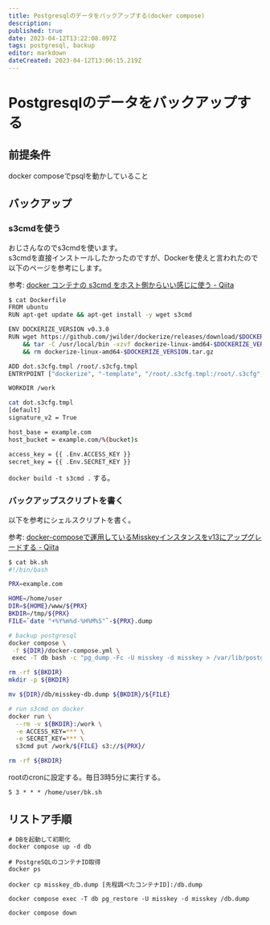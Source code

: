 ```yaml
---
title: Postgresqlのデータをバックアップする(docker compose)
description: 
published: true
date: 2023-04-12T13:22:08.097Z
tags: postgresql, backup
editor: markdown
dateCreated: 2023-04-12T13:06:15.219Z
---
```


# Postgresqlのデータをバックアップする

## 前提条件

docker composeでpsqlを動かしていること

## バックアップ

### s3cmdを使う

おじさんなのでs3cmdを使います。  
s3cmdを直接インストールしたかったのですが、Dockerを使えと言われたので以下のページを参考にします。

参考: [docker コンテナの s3cmd をホスト側からいい感じに使う - Qiita](https://qiita.com/tily/items/1c1965937e85d9e2db52)

```sh
$ cat Dockerfile 
FROM ubuntu
RUN apt-get update && apt-get install -y wget s3cmd

ENV DOCKERIZE_VERSION v0.3.0
RUN wget https://github.com/jwilder/dockerize/releases/download/$DOCKERIZE_VERSION/dockerize-linux-amd64-$DOCKERIZE_VERSION.tar.gz \
    && tar -C /usr/local/bin -xzvf dockerize-linux-amd64-$DOCKERIZE_VERSION.tar.gz \
    && rm dockerize-linux-amd64-$DOCKERIZE_VERSION.tar.gz

ADD dot.s3cfg.tmpl /root/.s3cfg.tmpl
ENTRYPOINT ["dockerize", "-template", "/root/.s3cfg.tmpl:/root/.s3cfg", "s3cmd"]

WORKDIR /work
```

```sh
cat dot.s3cfg.tmpl 
[default]
signature_v2 = True

host_base = example.com
host_bucket = example.com/%(bucket)s

access_key = {{ .Env.ACCESS_KEY }}
secret_key = {{ .Env.SECRET_KEY }}
```

`docker build -t s3cmd .` する。

### バックアップスクリプトを書く

以下を参考にシェルスクリプトを書く。

参考: [docker-composeで運用しているMisskeyインスタンスをv13にアップグレードする - Qiita](https://qiita.com/nexryai/items/a1a4d07fce338796535b)

```sh
$ cat bk.sh 
#!/bin/bash

PRX=example.com

HOME=/home/user
DIR=${HOME}/www/${PRX}
BKDIR=/tmp/${PRX}
FILE=`date "+%Y%m%d-%H%M%S"`-${PRX}.dump

# backup postgresql
docker compose \
 -f ${DIR}/docker-compose.yml \
 exec -T db bash -c "pg_dump -Fc -U misskey -d misskey > /var/lib/postgresql/data/misskey-db.dump"

rm -rf ${BKDIR}
mkdir -p ${BKDIR}

mv ${DIR}/db/misskey-db.dump ${BKDIR}/${FILE}

# run s3cmd on docker
docker run \
  --rm -v ${BKDIR}:/work \
  -e ACCESS_KEY=*** \
  -e SECRET_KEY=*** \
  s3cmd put /work/${FILE} s3://${PRX}/

rm -rf ${BKDIR}
```

rootのcronに設定する。毎日3時5分に実行する。

```
5 3 * * * /home/user/bk.sh
```

## リストア手順

```
# DBを起動して初期化
docker compose up -d db

# PostgreSQLのコンテナID取得
docker ps

docker cp misskey_db.dump [先程調べたコンテナID]:/db.dump

docker compose exec -T db pg_restore -U misskey -d misskey /db.dump

docker compose down
```


